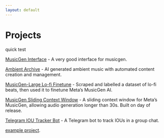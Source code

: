 ```yaml
---
layout: default
---
```


# Projects

quick test

[MusicGen Interface](./projects/musicgen_interface.html) - A very good interface for musicgen.

[Ambient Archive](./projects/ambient_archive.html) - AI generated ambient music with automated content creation and management.

[MusicGen-Large Lo-fi Finetune](musicgen_finetunes.html) - Scraped and labelled a dataset of lo-fi beats, then used it to finetune Meta’s MusicGen AI.

[MusicGen Sliding Context Window](musicgen_context.html) - A sliding context window for Meta’s MusicGen, allowing audio generation longer than 30s. Built on day of release.

[Telegram IOU Tracker Bot](telegram_bot.html) - A Telegram bot to track IOUs in a group chat.


[example project](./projects/example.html).
